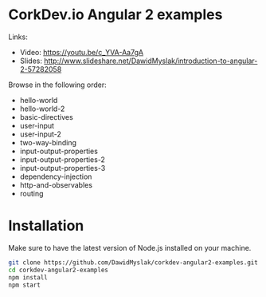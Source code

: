 # CorkDev.io Angular 2 examples

Links:
* Video: https://youtu.be/c_YVA-Aa7gA
* Slides: http://www.slideshare.net/DawidMyslak/introduction-to-angular-2-57282058

Browse in the following order:
* hello-world
* hello-world-2
* basic-directives
* user-input
* user-input-2
* two-way-binding
* input-output-properties
* input-output-properties-2
* input-output-properties-3
* dependency-injection
* http-and-observables
* routing

# Installation

Make sure to have the latest version of Node.js installed on your machine.

```bash
git clone https://github.com/DawidMyslak/corkdev-angular2-examples.git
cd corkdev-angular2-examples
npm install
npm start
```
